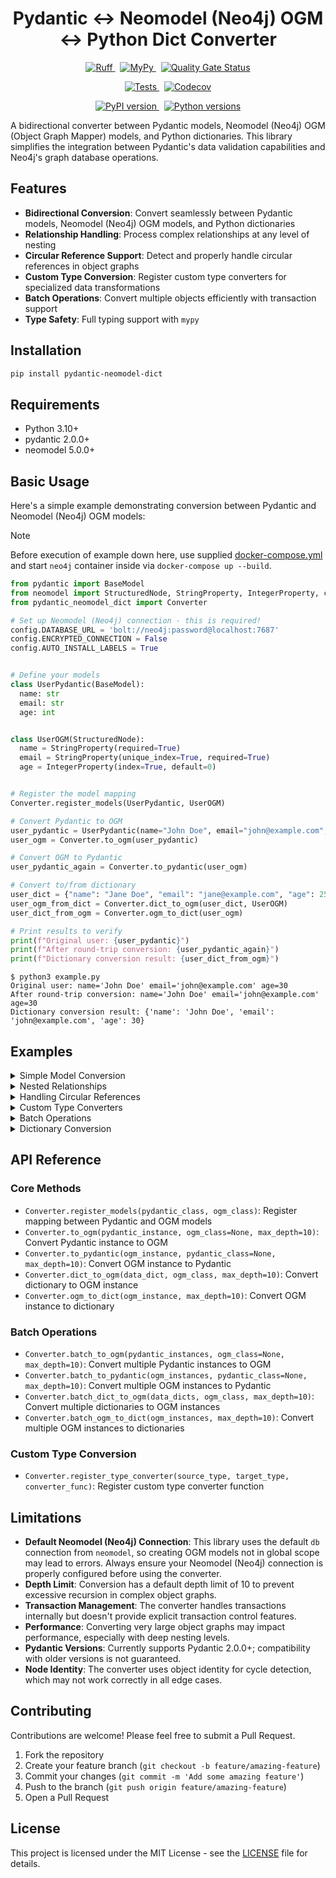<h1 align="center">Pydantic ↔ Neomodel (Neo4j) OGM ↔ Python Dict Converter</h1>

<p align="center">
  <a href="https://github.com/HardMax71/pydantic-neomodel-dict/actions/workflows/ruff.yml">
    <img src="https://github.com/HardMax71/pydantic-neomodel-dict/actions/workflows/ruff.yml/badge.svg?branch=main" alt="Ruff">
  </a>
  &nbsp;
  <a href="https://github.com/HardMax71/pydantic-neomodel-dict/actions/workflows/mypy.yml">
    <img src="https://github.com/HardMax71/pydantic-neomodel-dict/actions/workflows/mypy.yml/badge.svg?branch=main" alt="MyPy">
  </a>
  &nbsp;
  <a href="https://sonarcloud.io/dashboard?id=HardMax71_pydantic-neomodel-dict">
    <img src="https://sonarcloud.io/api/project_badges/measure?project=HardMax71_pydantic-neomodel-dict&metric=alert_status" alt="Quality Gate Status">
  </a>
</p>

<p align="center">
  <a href="https://github.com/HardMax71/pydantic-neomodel-dict/actions/workflows/tests.yml">
    <img src="https://github.com/HardMax71/pydantic-neomodel-dict/actions/workflows/tests.yml/badge.svg?branch=main" alt="Tests">
  </a>
&nbsp;
  <a href="https://codecov.io/gh/HardMax71/pydantic-neomodel-dict">
    <img src="https://codecov.io/gh/HardMax71/pydantic-neomodel-dict/branch/main/graph/badge.svg" alt="Codecov">
  </a>
</p>

<p align="center">
  <a href="https://badge.fury.io/py/pydantic-neomodel-dict">
    <img src="https://badge.fury.io/py/pydantic-neomodel-dict.svg" alt="PyPI version">
  </a>
  &nbsp;
  <a href="https://pypi.org/project/pydantic-neomodel-dict/">
    <img src="https://img.shields.io/pypi/pyversions/pydantic-neomodel-dict.svg" alt="Python versions">
  </a>
</p>

A bidirectional converter between Pydantic models, Neomodel (Neo4j) OGM (Object Graph Mapper) models, and Python dictionaries. This
library simplifies the integration between Pydantic's data validation capabilities and Neo4j's graph database
operations.

## Features

- **Bidirectional Conversion**: Convert seamlessly between Pydantic models, Neomodel (Neo4j) OGM models, and Python dictionaries
- **Relationship Handling**: Process complex relationships at any level of nesting
- **Circular Reference Support**: Detect and properly handle circular references in object graphs
- **Custom Type Conversion**: Register custom type converters for specialized data transformations
- **Batch Operations**: Convert multiple objects efficiently with transaction support
- **Type Safety**: Full typing support with `mypy`

## Installation

```bash
pip install pydantic-neomodel-dict
```

## Requirements

- Python 3.10+
- pydantic 2.0.0+
- neomodel 5.0.0+

## Basic Usage

Here's a simple example demonstrating conversion between Pydantic and Neomodel (Neo4j) OGM models:

> [!NOTE]  
> Before execution of example down here, use
> supplied [docker-compose.yml](https://github.com/HardMax71/pydantic-neomodel-dict/blob/main/docker-compose.yml)
> and start `neo4j` container inside via `docker-compose up --build`.

```python
from pydantic import BaseModel
from neomodel import StructuredNode, StringProperty, IntegerProperty, config
from pydantic_neomodel_dict import Converter

# Set up Neomodel (Neo4j) connection - this is required!
config.DATABASE_URL = 'bolt://neo4j:password@localhost:7687'
config.ENCRYPTED_CONNECTION = False
config.AUTO_INSTALL_LABELS = True


# Define your models
class UserPydantic(BaseModel):
  name: str
  email: str
  age: int


class UserOGM(StructuredNode):
  name = StringProperty(required=True)
  email = StringProperty(unique_index=True, required=True)
  age = IntegerProperty(index=True, default=0)


# Register the model mapping
Converter.register_models(UserPydantic, UserOGM)

# Convert Pydantic to OGM
user_pydantic = UserPydantic(name="John Doe", email="john@example.com", age=30)
user_ogm = Converter.to_ogm(user_pydantic)

# Convert OGM to Pydantic
user_pydantic_again = Converter.to_pydantic(user_ogm)

# Convert to/from dictionary
user_dict = {"name": "Jane Doe", "email": "jane@example.com", "age": 25}
user_ogm_from_dict = Converter.dict_to_ogm(user_dict, UserOGM)
user_dict_from_ogm = Converter.ogm_to_dict(user_ogm)

# Print results to verify
print(f"Original user: {user_pydantic}")
print(f"After round-trip conversion: {user_pydantic_again}")
print(f"Dictionary conversion result: {user_dict_from_ogm}")
```

``` 
$ python3 example.py
Original user: name='John Doe' email='john@example.com' age=30
After round-trip conversion: name='John Doe' email='john@example.com' age=30
Dictionary conversion result: {'name': 'John Doe', 'email': 'john@example.com', 'age': 30}
```

## Examples

<details>
<summary>Simple Model Conversion</summary>

This example demonstrates basic conversion between Pydantic models and Neomodel (Neo4j) OGM models:

```python
from pydantic import BaseModel
from neomodel import StructuredNode, StringProperty, IntegerProperty, UniqueIdProperty, config
from pydantic_neomodel_dict import Converter

# Set up Neomodel (Neo4j) connection - this is required!
config.DATABASE_URL = 'bolt://neo4j:password@localhost:7687'
config.ENCRYPTED_CONNECTION = False
config.AUTO_INSTALL_LABELS = True


# Define Pydantic model
class ProductPydantic(BaseModel):
  uid: str
  name: str
  price: float
  sku: str


# Define Neomodel (Neo4j) OGM model
class ProductOGM(StructuredNode):
  uid = UniqueIdProperty()
  name = StringProperty(required=True)
  price = IntegerProperty(required=True)
  sku = StringProperty(unique_index=True, required=True)


# Register the models
Converter.register_models(ProductPydantic, ProductOGM)

# Create a Pydantic instance
product = ProductPydantic(
  uid="123e4567-e89b-12d3-a456-426614174000",
  name="Wireless Headphones",
  price=99.99,
  sku="WH-X1000"
)

# Convert to Neomodel (Neo4j) OGM model
product_ogm = Converter.to_ogm(product)

# Save to database
# product_ogm is already saved during conversion

# Query from database
retrieved_product = ProductOGM.nodes.get(sku="WH-X1000")

# Convert back to Pydantic model
product_pydantic = Converter.to_pydantic(retrieved_product)

print(f"Product: {product_pydantic.name}, Price: {product_pydantic.price}")
```

Output:

``` 
Product: Wireless Headphones, Price: 99
```

</details>

<details>
<summary>Nested Relationships</summary>

This example shows how to handle nested relationships between models:

```python
import random
from typing import List

from neomodel import IntegerProperty, One, RelationshipFrom, RelationshipTo, StringProperty, StructuredNode, config
from pydantic import BaseModel

from pydantic_neomodel_dict import Converter

# Set up Neomodel (Neo4j) connection - this is required!
config.DATABASE_URL = 'bolt://neo4j:password@localhost:7687'
config.ENCRYPTED_CONNECTION = False
config.AUTO_INSTALL_LABELS = True


# Define Pydantic models
class AddressPydantic(BaseModel):
  street: str
  city: str
  zip_code: str


class OrderPydantic(BaseModel):
  order_id: str
  amount: float


class CustomerPydantic(BaseModel):
  name: str
  email: str
  address: AddressPydantic
  orders: List[OrderPydantic] = []


# Define Neomodel (Neo4j) OGM models
class AddressOGM(StructuredNode):
  street = StringProperty(required=True)
  city = StringProperty(required=True)
  zip_code = StringProperty(required=True)


class OrderOGM(StructuredNode):
  order_id = StringProperty(unique_index=True, required=True)
  amount = IntegerProperty(required=True)
  customer = RelationshipFrom('CustomerOGM', 'PLACED')


class CustomerOGM(StructuredNode):
  name = StringProperty(required=True)
  email = StringProperty(unique_index=True, required=True)
  address = RelationshipTo(AddressOGM, 'HAS_ADDRESS', One)
  orders = RelationshipTo(OrderOGM, 'PLACED')


# Register model mappings
Converter.register_models(AddressPydantic, AddressOGM)
Converter.register_models(OrderPydantic, OrderOGM)
Converter.register_models(CustomerPydantic, CustomerOGM)

# Create a customer with address and orders
email = f"jane{random.randint(1, 1000)}@example.com"
customer = CustomerPydantic(
  name="Jane Smith",
  email=email,
  address=AddressPydantic(
    street="123 Main St",
    city="New York",
    zip_code="10001"
  ),
  orders=[
    OrderPydantic(order_id="ORD-001", amount=125.50),
    OrderPydantic(order_id="ORD-002", amount=75.25)
  ]
)

# Convert to Neomodel (Neo4j) OGM model (this will create all related nodes)
customer_ogm = Converter.to_ogm(customer)

# Retrieve and convert back
retrieved_customer = CustomerOGM.nodes.get(email=email)
customer_pydantic = Converter.to_pydantic(retrieved_customer)

print(f"Customer: {customer_pydantic.name}")
print(f"Address: {customer_pydantic.address.street}, {customer_pydantic.address.city}")
print(f"Orders: {len(customer_pydantic.orders)}")
print("Whole dict: \n", customer_pydantic.model_dump())
```

Output:

```
Customer: Jane Smith
Address: 123 Main St, New York
Orders: 2
Whole dict: 
 {'name': 'Jane Smith', 'email': 'jane672@example.com', 'orders': [{'order_id': 'ORD-002', 'amount': 75}, {'order_id': 'ORD-001', 'amount': 125}], 'address': {'street': '123 Main St', 'city': 'New York', 'zip_code': '10001'}}

```

</details>

<details>
<summary>Handling Circular References</summary>

This example demonstrates how the converter handles circular references in object graphs:

```python
from typing import List

from neomodel import (
  StructuredNode, StringProperty, RelationshipTo, config
)
from pydantic import BaseModel

from pydantic_neomodel_dict import Converter

# Set up Neomodel (Neo4j) connection - this is required!
config.DATABASE_URL = 'bolt://neo4j:password@localhost:7687'
config.ENCRYPTED_CONNECTION = False
config.AUTO_INSTALL_LABELS = True


# Define Pydantic models with circular references
class PersonPydantic(BaseModel):
  name: str
  friends: List['PersonPydantic'] = []


# Add self-reference resolution
PersonPydantic.model_rebuild()


# Define Neomodel (Neo4j) OGM models
class PersonOGM(StructuredNode):
  name = StringProperty(required=True, unique_index=True)
  friends = RelationshipTo('PersonOGM', 'FRIENDS_WITH')


# Register models
Converter.register_models(PersonPydantic, PersonOGM)

# Create instances with circular references
alice = PersonPydantic(name="Alice")
bob = PersonPydantic(name="Bob")
charlie = PersonPydantic(name="Charlie")

# Create circular references
alice.friends = [bob, charlie]
bob.friends = [alice, charlie]
charlie.friends = [alice, bob]

# Convert to Neomodel (Neo4j) OGM models (handles circular references)
alice_ogm = Converter.to_ogm(alice)

# Convert back to Pydantic
alice_pydantic = Converter.to_pydantic(alice_ogm)

print(f"{alice_pydantic.name}'s friends: {[friend.name for friend in alice_pydantic.friends]}")
print(f"{alice_pydantic.friends[0].name}'s friends: {[friend.name for friend in alice_pydantic.friends[0].friends]}")
```

Output:

``` 
Alice's friends: ['Charlie', 'Bob']
Charlie's friends: ['Bob', 'Alice']
```

</details>

<details>
<summary>Custom Type Converters</summary>

This example shows how to use custom type converters for specialized data transformations:

```python
from datetime import datetime, date

from neomodel import (
  StructuredNode, StringProperty, DateProperty
)
from neomodel import (
  config
)
from pydantic import BaseModel

from pydantic_neomodel_dict import Converter

# Set up Neomodel (Neo4j) connection - this is required!
config.DATABASE_URL = 'bolt://neo4j:password@localhost:7687'
config.ENCRYPTED_CONNECTION = False
config.AUTO_INSTALL_LABELS = True


# Define models
class EventPydantic(BaseModel):
  title: str
  event_date: datetime  # Using Python datetime


class EventOGM(StructuredNode):
  title = StringProperty(required=True)
  event_date = DateProperty(required=True)  # Neomodel (Neo4j) uses date


# Register custom type converters
Converter.register_type_converter(
  datetime, date,  # Convert from datetime to date
  lambda dt: dt.date()  # Conversion function
)

Converter.register_type_converter(
  date, datetime,  # Convert from date to datetime
  lambda d: datetime.combine(d, datetime.min.time())  # Conversion function
)

# Register models
Converter.register_models(EventPydantic, EventOGM)

# Create a Pydantic instance with datetime
event = EventPydantic(
  title="Conference",
  event_date=datetime(2023, 10, 15, 9, 0, 0)
)

# Convert to Neomodel (Neo4j) OGM (datetime will be converted to date)
event_ogm = Converter.to_ogm(event)

# Convert back to Pydantic (date will be converted to datetime)
event_pydantic = Converter.to_pydantic(event_ogm)

print(f"Event: {event_pydantic.title}")
print(f"Date: {event_pydantic.event_date}")
print(f"Type: {type(event_pydantic.event_date)}")
print("Whole object:\n", event_pydantic.model_dump())
```

Output:

``` 
Event: Conference
Date: 2023-10-15 09:00:00
Type: <class 'datetime.datetime'>
Whole object:
 {'title': 'Conference', 'event_date': datetime.datetime(2023, 10, 15, 9, 0)}
```

</details>

<details>
<summary>Batch Operations</summary>

This example demonstrates batch conversion of multiple objects:

```python
from neomodel import StructuredNode, StringProperty, IntegerProperty, config
from pydantic import BaseModel

from pydantic_neomodel_dict import Converter

# Set up Neomodel (Neo4j) connection - this is required!
config.DATABASE_URL = 'bolt://neo4j:password@localhost:7687'
config.ENCRYPTED_CONNECTION = False
config.AUTO_INSTALL_LABELS = True


# Define models
class ProductPydantic(BaseModel):
  name: str
  sku: str
  price: float
  inventory: int


class ProductOGM(StructuredNode):
  name = StringProperty(required=True)
  sku = StringProperty(unique_index=True, required=True)
  price = IntegerProperty(required=True)
  inventory = IntegerProperty(default=0)


# Register models
Converter.register_models(ProductPydantic, ProductOGM)

# Create multiple Pydantic instances
products = [
  ProductPydantic(name="Laptop", sku="LT-001", price=1299.99, inventory=10),
  ProductPydantic(name="Smartphone", sku="SP-002", price=899.99, inventory=15),
  ProductPydantic(name="Headphones", sku="HP-003", price=199.99, inventory=25),
  ProductPydantic(name="Tablet", sku="TB-004", price=499.99, inventory=8),
  ProductPydantic(name="Smartwatch", sku="SW-005", price=299.99, inventory=12)
]

# Batch convert to OGM models (all in a single transaction)
product_ogms = Converter.batch_to_ogm(products)

print(f"Converted {len(product_ogms)} products to OGM models")

# Batch convert back to Pydantic models
products_pydantic = Converter.batch_to_pydantic(product_ogms)

for product in products_pydantic:
  print(product.model_dump())
```

Output:

``` 
Converted 5 products to OGM models
{'name': 'Laptop', 'sku': 'LT-001', 'price': 1299.99, 'inventory': 10}
{'name': 'Smartphone', 'sku': 'SP-002', 'price': 899.99, 'inventory': 15}
{'name': 'Headphones', 'sku': 'HP-003', 'price': 199.99, 'inventory': 25}
{'name': 'Tablet', 'sku': 'TB-004', 'price': 499.99, 'inventory': 8}
{'name': 'Smartwatch', 'sku': 'SW-005', 'price': 299.99, 'inventory': 12}
```

</details>

<details>
<summary>Dictionary Conversion</summary>

This example shows conversions between dictionaries and OGM models:

```python
from neomodel import StructuredNode, StringProperty, IntegerProperty, config, RelationshipTo

from pydantic_neomodel_dict import Converter

# Set up Neomodel (Neo4j) connection - this is required!
config.DATABASE_URL = 'bolt://neo4j:password@localhost:7687'
config.ENCRYPTED_CONNECTION = False
config.AUTO_INSTALL_LABELS = True


# Define Neomodel (Neo4j) OGM models
class AddressOGM(StructuredNode):
  street = StringProperty(required=True)
  city = StringProperty(required=True)
  zip_code = StringProperty(required=True)


class PersonOGM(StructuredNode):
  name = StringProperty(required=True)
  age = IntegerProperty(required=True)
  address = RelationshipTo(AddressOGM, 'LIVES_AT')


# Dictionary data with nested relationship
person_dict = {
  "name": "Alex Johnson",
  "age": 32,
  "address": {
    "street": "456 Oak Avenue",
    "city": "San Francisco",
    "zip_code": "94102"
  }
}

# Convert dictionary to OGM model
person_ogm = Converter.dict_to_ogm(person_dict, PersonOGM)

# Convert OGM model back to dictionary
person_dict_again = Converter.ogm_to_dict(person_ogm)

print(person_dict)
print(person_dict_again)
print(f"Person: {person_dict_again['name']}, Age: {person_dict_again['age']}")
print(f"Address: {person_dict_again['address']['street']}, {person_dict_again['address']['city']}")
```

Output:

``` 
{'name': 'Alex Johnson', 'age': 32, 'address': {'street': '456 Oak Avenue', 'city': 'San Francisco', 'zip_code': '94102'}}
{'name': 'Alex Johnson', 'age': 32, 'address': {'street': '456 Oak Avenue', 'city': 'San Francisco', 'zip_code': '94102'}}
Person: Alex Johnson, Age: 32
Address: 456 Oak Avenue, San Francisco
```

</details>

## API Reference

### Core Methods

- `Converter.register_models(pydantic_class, ogm_class)`: Register mapping between Pydantic and OGM models
- `Converter.to_ogm(pydantic_instance, ogm_class=None, max_depth=10)`: Convert Pydantic instance to OGM
- `Converter.to_pydantic(ogm_instance, pydantic_class=None, max_depth=10)`: Convert OGM instance to Pydantic
- `Converter.dict_to_ogm(data_dict, ogm_class, max_depth=10)`: Convert dictionary to OGM instance
- `Converter.ogm_to_dict(ogm_instance, max_depth=10)`: Convert OGM instance to dictionary

### Batch Operations

- `Converter.batch_to_ogm(pydantic_instances, ogm_class=None, max_depth=10)`: Convert multiple Pydantic instances to OGM
- `Converter.batch_to_pydantic(ogm_instances, pydantic_class=None, max_depth=10)`: Convert multiple OGM instances to
  Pydantic
- `Converter.batch_dict_to_ogm(data_dicts, ogm_class, max_depth=10)`: Convert multiple dictionaries to OGM instances
- `Converter.batch_ogm_to_dict(ogm_instances, max_depth=10)`: Convert multiple OGM instances to dictionaries

### Custom Type Conversion

- `Converter.register_type_converter(source_type, target_type, converter_func)`: Register custom type converter function

## Limitations

- **Default Neomodel (Neo4j) Connection**: This library uses the default `db` connection from `neomodel`, so creating OGM models
  not in global scope may lead to errors. Always ensure your Neomodel (Neo4j) connection is properly configured before using the
  converter.
- **Depth Limit**: Conversion has a default depth limit of 10 to prevent excessive recursion in complex object graphs.
- **Transaction Management**: The converter handles transactions internally but doesn't provide explicit transaction
  control features.
- **Performance**: Converting very large object graphs may impact performance, especially with deep nesting levels.
- **Pydantic Versions**: Currently supports Pydantic 2.0.0+; compatibility with older versions is not guaranteed.
- **Node Identity**: The converter uses object identity for cycle detection, which may not work correctly in all edge
  cases.

## Contributing

Contributions are welcome! Please feel free to submit a Pull Request.

1. Fork the repository
2. Create your feature branch (`git checkout -b feature/amazing-feature`)
3. Commit your changes (`git commit -m 'Add some amazing feature'`)
4. Push to the branch (`git push origin feature/amazing-feature`)
5. Open a Pull Request

## License

This project is licensed under the MIT License - see
the [LICENSE](https://github.com/HardMax71/pydantic-neomodel-dict/blob/main/LICENSE) file for details.